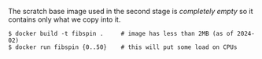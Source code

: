 The scratch base image used in the second stage is *completely empty* so it contains only what we copy into it.

```
$ docker build -t fibspin .     # image has less than 2MB (as of 2024-02)
$ docker run fibspin {0..50}    # this will put some load on CPUs
```
